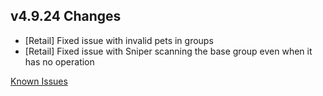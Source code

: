 ## v4.9.24 Changes

* [Retail] Fixed issue with invalid pets in groups
* [Retail] Fixed issue with Sniper scanning the base group even when it has no operation

[Known Issues](http://support.tradeskillmaster.com/display/KB/TSM4+Currently+Known+Issues)
